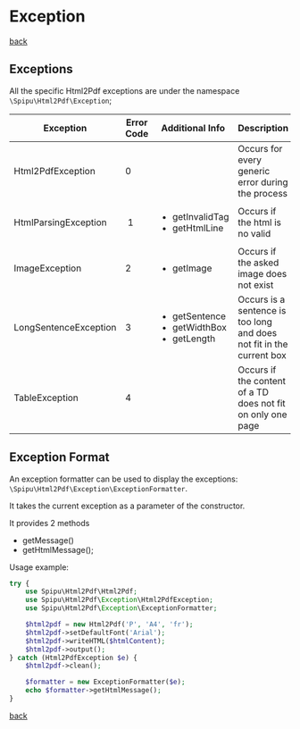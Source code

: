 # Exception

[back](./README.md)

## Exceptions

All the specific Html2Pdf exceptions are under the namespace `\Spipu\Html2Pdf\Exception`;

Exception|Error Code|Additional Info|Description
---------|----------|---------------|-----------
Html2PdfException | 0 | | Occurs for every generic error during the process
HtmlParsingException | 1 | <ul><li>getInvalidTag</li><li>getHtmlLine</li></ul> | Occurs if the html is no valid
ImageException | 2 | <ul><li>getImage</li></ul> | Occurs if the asked image does not exist
LongSentenceException | 3 | <ul><li>getSentence</li><li>getWidthBox</li><li>getLength</li></ul> | Occurs is a sentence is too long and does not fit in the current box
TableException | 4 | | Occurs if the content of a TD does not fit on only one page

## Exception Format

An exception formatter can be used to display the exceptions: `\Spipu\Html2Pdf\Exception\ExceptionFormatter`.

It takes the current exception as a parameter of the constructor.

It provides 2 methods

  * getMessage()
  * getHtmlMessage();

Usage example:

```php
try {
    use Spipu\Html2Pdf\Html2Pdf;
    use Spipu\Html2Pdf\Exception\Html2PdfException;
    use Spipu\Html2Pdf\Exception\ExceptionFormatter;

    $html2pdf = new Html2Pdf('P', 'A4', 'fr');
    $html2pdf->setDefaultFont('Arial');
    $html2pdf->writeHTML($htmlContent);
    $html2pdf->output();
} catch (Html2PdfException $e) {
    $html2pdf->clean();

    $formatter = new ExceptionFormatter($e);
    echo $formatter->getHtmlMessage();
}
```

[back](./README.md)
